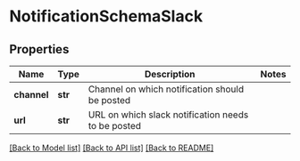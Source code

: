 # NotificationSchemaSlack

## Properties
Name | Type | Description | Notes
------------ | ------------- | ------------- | -------------
**channel** | **str** | Channel on which notification should be posted | 
**url** | **str** | URL on which slack notification needs to be posted | 

[[Back to Model list]](../README.md#documentation-for-models) [[Back to API list]](../README.md#documentation-for-api-endpoints) [[Back to README]](../README.md)



